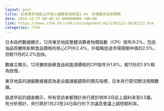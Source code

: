 ```yaml
---
layout: post
title: 日本東京地區12月核心通脹率加快至2.4%　市場維持加息預期
date: 2024-12-27 08:40:13.000000000 +08:00
link: https://news.rthk.hk/rthk/ch/component/k2/1785123-20241227.htm
categories: rthk
---
```


日本政府數據顯示，12月東京地區整體消費者物價指數（CPI）按年升3%，包括油品但撇除新鮮食品價格的核心CPI升2.4%，升幅略低過市場預期中值的2.5%，但較11月的2.2%加快。

數據又顯示，12月撇除新鮮食品和能源價格的CPI按年升1.8%，較11月的1.9%稍為放慢。

東京地區的通脹數據被認為是全國通脹趨勢的領先指標，日本央行密切關注相關數據。

路透早前的調查顯示，所有受訪者都預計央行將於明年3月前上調利率至0.5厘。有分析預計，央行將於1月23至24日與行的下次議息會議上調短期利率。
